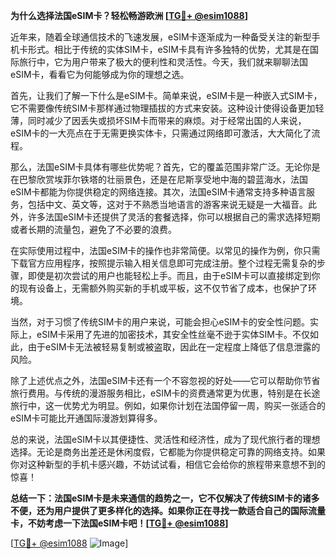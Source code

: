 **为什么选择法国eSIM卡？轻松畅游欧洲 [[TG💪+ @esim1088](https://t.me/s/esim1088)]**

近年来，随着全球通信技术的飞速发展，eSIM卡逐渐成为一种备受关注的新型手机卡形式。相比于传统的实体SIM卡，eSIM卡具有许多独特的优势，尤其是在国际旅行中，它为用户带来了极大的便利性和灵活性。今天，我们就来聊聊法国eSIM卡，看看它为何能够成为你的理想之选。

首先，让我们了解一下什么是eSIM卡。简单来说，eSIM卡是一种嵌入式SIM卡，它不需要像传统SIM卡那样通过物理插拔的方式来安装。这种设计使得设备更加轻薄，同时减少了因丢失或损坏SIM卡而带来的麻烦。对于经常出国的人来说，eSIM卡的一大亮点在于无需更换实体卡，只需通过网络即可激活，大大简化了流程。

那么，法国eSIM卡具体有哪些优势呢？首先，它的覆盖范围非常广泛。无论你是在巴黎欣赏埃菲尔铁塔的壮丽景色，还是在尼斯享受地中海的碧蓝海水，法国eSIM卡都能为你提供稳定的网络连接。其次，法国eSIM卡通常支持多种语言服务，包括中文、英文等，这对于不熟悉当地语言的游客来说无疑是一大福音。此外，许多法国eSIM卡还提供了灵活的套餐选择，你可以根据自己的需求选择短期或者长期的流量包，避免了不必要的浪费。

在实际使用过程中，法国eSIM卡的操作也非常简便。以常见的操作为例，你只需下载官方应用程序，按照提示输入相关信息即可完成注册。整个过程无需复杂的步骤，即使是初次尝试的用户也能轻松上手。而且，由于eSIM卡可以直接绑定到你的现有设备上，无需额外购买新的手机或平板，这不仅节省了成本，也保护了环境。

当然，对于习惯了传统SIM卡的用户来说，可能会担心eSIM卡的安全性问题。实际上，eSIM卡采用了先进的加密技术，其安全性丝毫不逊于实体SIM卡。不仅如此，由于eSIM卡无法被轻易复制或被盗取，因此在一定程度上降低了信息泄露的风险。

除了上述优点之外，法国eSIM卡还有一个不容忽视的好处——它可以帮助你节省旅行费用。与传统的漫游服务相比，eSIM卡的资费通常更为优惠，特别是在长途旅行中，这一优势尤为明显。例如，如果你计划在法国停留一周，购买一张适合的eSIM卡可能比开通国际漫游划算得多。

总的来说，法国eSIM卡以其便捷性、灵活性和经济性，成为了现代旅行者的理想选择。无论是商务出差还是休闲度假，它都能为你提供稳定可靠的网络支持。如果你对这种新型的手机卡感兴趣，不妨试试看，相信它会给你的旅程带来意想不到的惊喜！

**总结一下：法国eSIM卡是未来通信的趋势之一，它不仅解决了传统SIM卡的诸多不便，还为用户提供了更多样化的选择。如果你正在寻找一款适合自己的国际流量卡，不妨考虑一下法国eSIM卡吧！[[TG💪+ @esim1088](https://t.me/s/esim1088)]**

[[TG💪+ @esim1088](https://t.me/s/esim1088) ![Image](https://i.postimg.cc/4NQfJmqS/Snipaste-2025-05-13-00-14-12.png)]